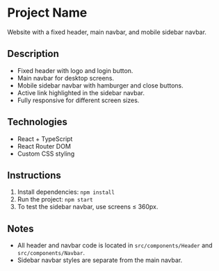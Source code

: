 # Project Name

Website with a fixed header, main navbar, and mobile sidebar navbar.

## Description

- Fixed header with logo and login button.
- Main navbar for desktop screens.
- Mobile sidebar navbar with hamburger and close buttons.
- Active link highlighted in the sidebar navbar.
- Fully responsive for different screen sizes.

## Technologies

- React + TypeScript
- React Router DOM
- Custom CSS styling

## Instructions

1. Install dependencies: `npm install`
2. Run the project: `npm start`
3. To test the sidebar navbar, use screens ≤ 360px.

## Notes

- All header and navbar code is located in `src/components/Header` and `src/components/Navbar`.
- Sidebar navbar styles are separate from the main navbar.
